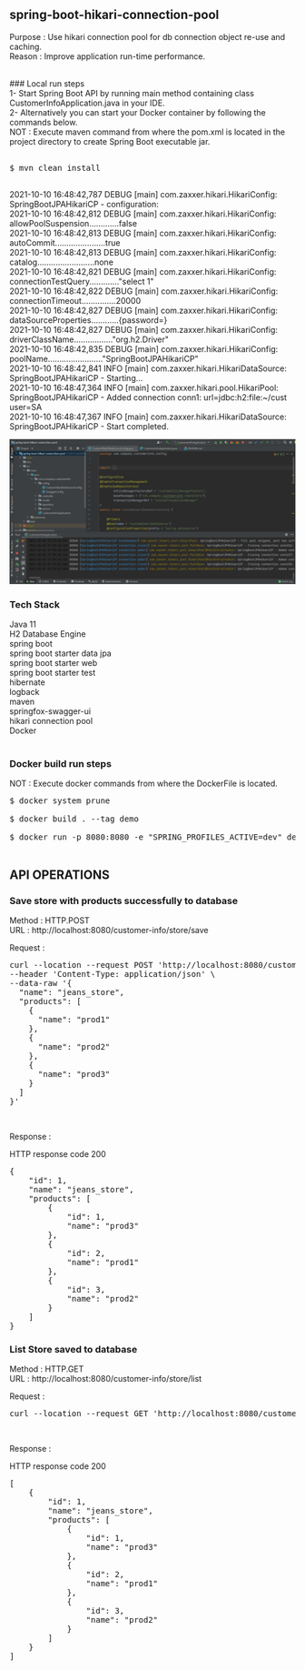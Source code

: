 ## spring-boot-hikari-connection-pool

Purpose : Use hikari connection pool for db connection object re-use and caching. <br/>
Reason : Improve application run-time performance. <br/>

<br/>
### Local run steps <br/>
1- Start Spring Boot API by running main method containing class CustomerInfoApplication.java in your IDE. <br/>
2- Alternatively you can start your Docker container by following the commands below. <br/>
NOT : Execute maven command from where the pom.xml is located in the project directory to create Spring Boot executable jar. <br/>
<pre> 
$ mvn clean install <br/>
</pre>

2021-10-10 16:48:42,787 DEBUG [main] com.zaxxer.hikari.HikariConfig: SpringBootJPAHikariCP - configuration: <br/>
2021-10-10 16:48:42,812 DEBUG [main] com.zaxxer.hikari.HikariConfig: allowPoolSuspension.............false <br/>
2021-10-10 16:48:42,813 DEBUG [main] com.zaxxer.hikari.HikariConfig: autoCommit......................true <br/>
2021-10-10 16:48:42,813 DEBUG [main] com.zaxxer.hikari.HikariConfig: catalog.........................none <br/>
2021-10-10 16:48:42,821 DEBUG [main] com.zaxxer.hikari.HikariConfig: connectionTestQuery............."select 1" <br/>
2021-10-10 16:48:42,822 DEBUG [main] com.zaxxer.hikari.HikariConfig: connectionTimeout...............20000 <br/>
2021-10-10 16:48:42,827 DEBUG [main] com.zaxxer.hikari.HikariConfig: dataSourceProperties............{password=<masked>} <br/>
2021-10-10 16:48:42,827 DEBUG [main] com.zaxxer.hikari.HikariConfig: driverClassName................."org.h2.Driver" <br/>
2021-10-10 16:48:42,835 DEBUG [main] com.zaxxer.hikari.HikariConfig: poolName........................"SpringBootJPAHikariCP" <br/>
2021-10-10 16:48:42,841 INFO  [main] com.zaxxer.hikari.HikariDataSource: SpringBootJPAHikariCP - Starting... <br/>
2021-10-10 16:48:47,364 INFO  [main] com.zaxxer.hikari.pool.HikariPool: SpringBootJPAHikariCP - Added connection conn1: url=jdbc:h2:file:~/cust user=SA <br/>
2021-10-10 16:48:47,367 INFO  [main] com.zaxxer.hikari.HikariDataSource: SpringBootJPAHikariCP - Start completed. <br/>

![Hikari_Connection_Pool](doc/hikari_connection_pool_spring_boot.png) <br/>

### Tech Stack
Java 11 <br/>
H2 Database Engine <br/>
spring boot <br/>
spring boot starter data jpa <br/>
spring boot starter web <br/>
spring boot starter test <br/>
hibernate <br/>
logback <br/>
maven <br/>
springfox-swagger-ui <br/>
hikari connection pool <br/>
Docker <br/>
<br/>

### Docker build run steps
NOT : Execute docker commands from where the DockerFile is located. <br/>
<pre>
$ docker system prune <br/>
$ docker build . --tag demo  <br/>
$ docker run -p 8080:8080 -e "SPRING_PROFILES_ACTIVE=dev" demo:latest <br/>
</pre>

## API OPERATIONS
### Save store with products successfully to database

Method : HTTP.POST <br/>
URL : http://localhost:8080/customer-info/store/save <br/>

Request : 
<pre>
curl --location --request POST 'http://localhost:8080/customer-info/store/save' \
--header 'Content-Type: application/json' \
--data-raw '{
  "name": "jeans_store",
  "products": [
    {
      "name": "prod1"
    },
    {
      "name": "prod2"
    },
    {
      "name": "prod3"
    }
  ]
}'
</pre><br/>

Response : 

HTTP response code 200 <br/>
<pre>
{
    "id": 1,
    "name": "jeans_store",
    "products": [
        {
            "id": 1,
            "name": "prod3"
        },
        {
            "id": 2,
            "name": "prod1"
        },
        {
            "id": 3,
            "name": "prod2"
        }
    ]
}
</pre>


### List Store saved to database

Method : HTTP.GET <br/>
URL : http://localhost:8080/customer-info/store/list <br/>

Request : 
<pre>
curl --location --request GET 'http://localhost:8080/customer-info/store/list'
</pre><br/>

Response : 

HTTP response code 200 <br/>
<pre>
[
    {
        "id": 1,
        "name": "jeans_store",
        "products": [
            {
                "id": 1,
                "name": "prod3"
            },
            {
                "id": 2,
                "name": "prod1"
            },
            {
                "id": 3,
                "name": "prod2"
            }
        ]
    }
]
</pre><br/>
